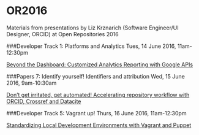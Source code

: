 # OR2016
Materials from presentations by Liz Krznarich (Software Engineer/UI Designer, ORCID) at Open Repositories 2016

###Developer Track 1: Platforms and Analytics
Tues, 14 June 2016, 11am-12:30pm

[Beyond the Dashboard: Customized Analytics Reporting with Google APIs](/analytics)

###Papers 7: Identify yourself! Identifiers and attribution
Wed, 15 June 2016, 9am-10:30am

[Don’t get irritated, get automated! Accelerating repository workflow with ORCID, Crossref and Datacite](liz-or2016-auto-update.pdf)

###Developer Track 5: Vagrant up!
Thurs, 16 June 2016, 11am-12:30pm

[Standardizing Local Development Environments with Vagrant and Puppet](/vagrant-puppet)
